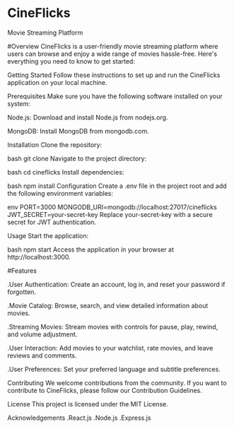 # CineFlicks
Movie Streaming Platform


#Overview
CineFlicks is a user-friendly movie streaming platform where users can browse and enjoy a wide range of movies hassle-free. Here's everything you need to know to get started:


Getting Started
Follow these instructions to set up and run the CineFlicks application on your local machine.


Prerequisites
Make sure you have the following software installed on your system:

Node.js: Download and install Node.js from nodejs.org.

MongoDB: Install MongoDB from mongodb.com.

Installation
Clone the repository:

bash
git clone <repository-url>
Navigate to the project directory:

bash
cd cineflicks
Install dependencies:

bash
npm install
Configuration
Create a .env file in the project root and add the following environment variables:


env
PORT=3000
MONGODB_URI=mongodb://localhost:27017/cineflicks
JWT_SECRET=your-secret-key
Replace your-secret-key with a secure secret for JWT authentication.

Usage
Start the application:

bash
npm start
Access the application in your browser at http://localhost:3000.

#Features


.User Authentication: Create an account, log in, and reset your password if forgotten.

.Movie Catalog: Browse, search, and view detailed information about movies.

.Streaming Movies: Stream movies with controls for pause, play, rewind, and volume adjustment.

.User Interaction: Add movies to your watchlist, rate movies, and leave reviews and comments.

.User Preferences: Set your preferred language and subtitle preferences.

Contributing
We welcome contributions from the community. If you want to contribute to CineFlicks, please follow our Contribution Guidelines.

License
This project is licensed under the MIT License.

Acknowledgements
.React.js
.Node.js
.Express.js

